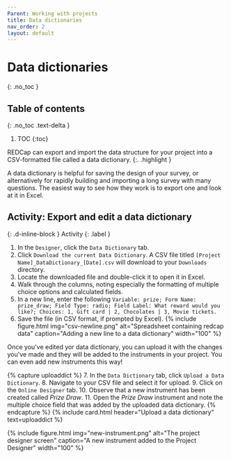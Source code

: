 ```yaml
---
Parent: Working with projects
title: Data dictionaries
nav_order: 2
layout: default
---
```


# Data dictionaries
{: .no_toc }

## Table of contents
{: .no_toc .text-delta }

1. TOC
{:toc}

REDCap can export and import the data structure for your project into a CSV-formatted file called a data dictionary.
{:. .highlight }

A data dictionary is helpful for saving the design of your survey, or alternatively for rapidly building and importing a long survey with many questions. The easiest way to see how they work is to export one and look at it in Excel.

## Activity: Export and edit a data dictionary
{: .d-inline-block }
Activity {: .label }

1. In the `Designer`, click the `Data Dictionary` tab.
2. Click `Download the current Data Dictionary`. A CSV file titled `[Project Name]_DataDictionary_[Date].csv` will download to your `Downloads` directory.
3. Locate the downloaded file and double-click it to open it in Excel.
4. Walk through the columns, noting especially the formatting of multiple choice options and calculated fields.
5. In a new line, enter the following
    `Variable: prize; Form Name: prize_draw; Field Type: radio; Field Label: What reward would you like?; Choices: 1, Gift card | 2, Chocolates | 3, Movie tickets.`
6. Save the file (in CSV format, if prompted by Excel).
{% include figure.html img="csv-newline.png" alt="Spreadsheet containing redcap data" caption="Adding a new line to a data dictionary" width="100" %}

Once you've edited yor data dictionary, you can upload it with the changes you've made and they will be added to the instruments in your project. You can even add new instruments this way!

{% capture uploaddict %}
7. In the `Data Dictionary` tab, click `Upload a Data Dictionary`.
8. Navigate to your CSV file and select it for upload.
9. Click on the `Online Designer` tab.
10. Observe that a new instrument has been created called _Prize Draw_.
11. Open the _Prize Draw_ instrument and note the multiple choice field that was added by the uploaded data dictionary.
{% endcapture %}
{% include card.html header="Upload a data dictionary" text=uploaddict %}

{% include figure.html img="new-instrument.png" alt="The project designer screen" caption="A new instrument added to the Project Designer" width="100" %}
